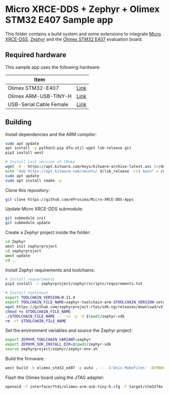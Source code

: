 # Micro XRCE-DDS + Zephyr + Olimex STM32 E407 Sample app

This folder contains a build system and some extensions to integrate [Micro XRCE-DSS](https://micro-xrce-dds.readthedocs.io/en/latest/), [Zephyr](https://www.zephyrproject.org/) and the [Olimex STM32 E407](https://www.olimex.com/Products/ARM/ST/STM32-E407/open-source-hardware) evaluation board.


## Required hardware

This sample app uses the following hardware:

| Item | |
|---------------|----------------------------------------------------------|
| Olimex STM32-E407 | [Link](https://www.olimex.com/Products/ARM/ST/STM32-E407/open-source-hardware) |
| Olimex ARM-USB-TINY-H | [Link](https://www.olimex.com/Products/ARM/JTAG/ARM-USB-TINY-H/) |
| USB-Serial Cable Female | [Link](https://www.olimex.com/Products/Components/Cables/USB-Serial-Cable/USB-Serial-Cable-F/) |

## Building

Install dependencies and the ARM compiler:

```bash
sudo apt update
apt install -y python3-pip dfu-util wget lsb-release git
pip3 install west

# Install last version of CMake
wget -O - https://apt.kitware.com/keys/kitware-archive-latest.asc 2>/dev/null | sudo apt-key add -
echo "deb https://apt.kitware.com/ubuntu/ $(lsb_release -cs) main" > /etc/apt/sources.list.d/kitware.list
sudo apt update
sudo apt install cmake -y
```

Clone this repository:

```bash
git clone https://github.com/eProsima/Micro-XRCE-DDS-Apps
```

Update Micro XRCE-DDS submodule:

```bash
git submodule init
git submodule update
```

Create a Zephyr project inside the folder:

```bash
cd Zephyr
west init zephyrproject
cd zephyrproject
west update
cd ..
```

Install Zephyr requirements and toolchains:

```bash
# Install requeriments
pip3 install -r zephyrproject/zephyr/scripts/requirements.txt

# Install toolchain
export TOOLCHAIN_VERSION=0.11.4
export TOOLCHAIN_FILE_NAME=zephyr-toolchain-arm-$TOOLCHAIN_VERSION-setup.run
wget https://github.com/zephyrproject-rtos/sdk-ng/releases/download/v$TOOLCHAIN_VERSION/$TOOLCHAIN_FILE_NAME
chmod +x $TOOLCHAIN_FILE_NAME
./$TOOLCHAIN_FILE_NAME -- -rc -y -d $(pwd)/zephyr-sdk
rm -rf $TOOLCHAIN_FILE_NAME
```

Set the environment variables and source the Zephyr project:

```bash
export ZEPHYR_TOOLCHAIN_VARIANT=zephyr
export ZEPHYR_SDK_INSTALL_DIR=$(pwd)/zephyr-sdk
source zephyrproject/zephyr/zephyr-env.sh
```

Build the firmware:

```bash
west build -b olimex_stm32_e407 -p auto . -- -G'Unix Makefiles' -DCMAKE_VERBOSE_MAKEFILE=ON
```

Flash the Olimex board using the JTAG adapter:

```bash
openocd -f interface/ftdi/olimex-arm-usb-tiny-h.cfg -f target/stm32f4x.cfg -c init -c "reset halt" -c "flash write_image erase build/microxrceddsapp.bin 0x08000000" -c "reset" -c "exit"
```
